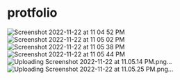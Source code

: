 # protfolio
![Screenshot 2022-11-22 at 11 04 52 PM](https://user-images.githubusercontent.com/69357545/203383261-eb606851-b9b6-4361-97d4-72a8cdf62251.png)
![Screenshot 2022-11-22 at 11 05 02 PM](https://user-images.githubusercontent.com/69357545/203383269-64951818-c858-49a3-a504-229d32c36864.png)
![Screenshot 2022-11-22 at 11 05 38 PM](https://user-images.githubusercontent.com/69357545/203383289-96bd0f3a-b995-4c43-87d1-62fd1acaadb0.png)
![Screenshot 2022-11-22 at 11 05 44 PM](https://user-images.githubusercontent.com/69357545/203383318-e850f2f2-319e-4a31-928c-3e18895276f3.png)
![Uploading Screenshot 2022-11-22 at 11.05.14 PM.png…]()
![Uploading Screenshot 2022-11-22 at 11.05.25 PM.png…]()
